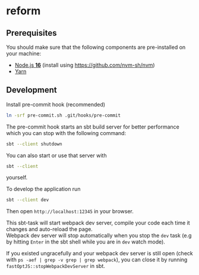 # reform

## Prerequisites

You should make sure that the following components are pre-installed on your machine:

 - [Node.js **16**](https://nodejs.org/en/download/) (install using https://github.com/nvm-sh/nvm)
 - [Yarn](https://yarnpkg.com/en/docs/install)

## Development

Install pre-commit hook (recommended)

```bash
ln -srf pre-commit.sh .git/hooks/pre-commit
```

The pre-commit hook starts an sbt build server for better performance which you can stop with the following command:
```bash
sbt --client shutdown
```

You can also start or use that server with
```bash
sbt --client
```
yourself.

To develop the application run
```sh
sbt --client dev
```

Then open `http://localhost:12345` in your browser.

This sbt-task will start webpack dev server, compile your code each time it changes and auto-reload the page.  
Webpack dev server will stop automatically when you stop the `dev` task
(e.g by hitting `Enter` in the sbt shell while you are in `dev` watch mode).

If you existed ungracefully and your webpack dev server is still open (check with `ps -aef | grep -v grep | grep webpack`),
you can close it by running `fastOptJS::stopWebpackDevServer` in sbt.
